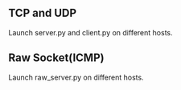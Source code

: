 ## TCP and UDP
Launch server.py and client.py on different hosts.

## Raw Socket(ICMP)
Launch raw_server.py on different hosts.
